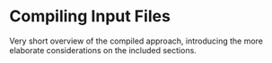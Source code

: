 # Compiling Input Files

Very short overview of the compiled approach, introducing the more elaborate
considerations on the included sections.
